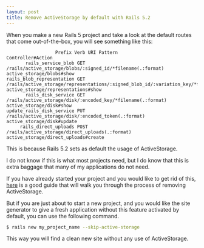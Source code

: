 ```yaml
---
layout: post
title: Remove ActiveStorage by default with Rails 5.2
---
```

When you make a new Rails 5 project and take a look at the default routes that come out-of-the-box, you will see something like this:

```
                  Prefix Verb URI Pattern                                                                              Controller#Action
       rails_service_blob GET  /rails/active_storage/blobs/:signed_id/*filename(.:format)                               active_storage/blobs#show
rails_blob_representation GET  /rails/active_storage/representations/:signed_blob_id/:variation_key/*filename(.:format) active_storage/representations#show
       rails_disk_service GET  /rails/active_storage/disk/:encoded_key/*filename(.:format)                              active_storage/disk#show
update_rails_disk_service PUT  /rails/active_storage/disk/:encoded_token(.:format)                                      active_storage/disk#update
     rails_direct_uploads POST /rails/active_storage/direct_uploads(.:format)                                           active_storage/direct_uploads#create
```

This is because Rails 5.2 sets as default the usage of ActiveStorage.

I do not know if this is what most projects  need, but I do know that this is extra baggage that many of my applications do not need.

If you have already started your project and you would like to get rid of this, [here](https://mikerogers.io/2018/04/13/remove-activestorage-from-rails-5-2.html) is a good guide that will walk you through the process of removing ActiveStorage.

But if you are just about to start a new project, and you would like the site generator to give a fresh application without this feature activated by default, you can use the following command.

```bash
$ rails new my_project_name --skip-active-storage
```

This way you will find a clean new site without any use of ActiveStorage.
